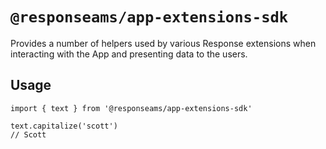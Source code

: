 # `@responseams/app-extensions-sdk`

Provides a number of helpers used by various Response extensions when interacting with the App and
presenting data to the users.

## Usage

```
import { text } from '@responseams/app-extensions-sdk'

text.capitalize('scott')
// Scott
```
